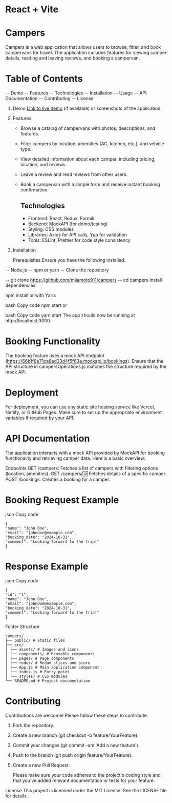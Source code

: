 # React + Vite

# Campers

Campers is a web application that allows users to browse, filter, and book campervans for travel. The application includes features for viewing camper details, reading and leaving reviews, and booking a campervan.

# Table of Contents

-- Demo
-- Features
-- Technologies
-- Installation
-- Usage
-- API Documentation
-- Contributing
-- License

1. Demo
   [Link to live demo](https://campers-4f904rdlj-eduards-projects-6c5e5da9.vercel.app/) (if available) or screenshots of the application.

2. Features

   - Browse a catalog of campervans with photos, descriptions, and features.
   - Filter campers by location, amenities (AC, kitchen, etc.), and vehicle type.
   - View detailed information about each camper, including pricing, location, and reviews.
   - Leave a review and read reviews from other users.
   - Book a campervan with a simple form and receive instant booking confirmation.

     ## Technologies

     - Frontend: React, Redux, Formik
     - Backend: MockAPI (for demo/testing)
     - Styling: CSS modules
     - Libraries: Axios for API calls, Yup for validation
     - Tools: ESLint, Prettier for code style consistency

3. Installation

   Prerequisites
   Ensure you have the following installed:

-- Node.js
-- npm or yarn
-- Clone the repository

-- git clone https://github.com/mijamoto911/campers
-- cd campers
Install dependencies

npm install
or with Yarn:

bash
Copy code
npm start
or

bash
Copy code
yarn start
The app should now be running at http://localhost:3000.

# Booking Functionality

The booking feature uses a mock API endpoint (https://66b1f8e71ca8ad33d4f5f63e.mockapi.io/bookings). Ensure that the API structure in campersOperations.js matches the structure required by the mock API.

# Deployment

For deployment, you can use any static site hosting service like Vercel, Netlify, or GitHub Pages. Make sure to set up the appropriate environment variables if required by your API.

# API Documentation

The application interacts with a mock API provided by MockAPI for booking functionality and retrieving camper data. Here is a basic overview:

Endpoints
GET /campers: Fetches a list of campers with filtering options (location, amenities).
GET /campers/:id: Fetches details of a specific camper.
POST /bookings: Creates a booking for a camper.

# Booking Request Example

json
Copy code

```POST /bookings
{
"name": "John Doe",
"email": "johndoe@example.com",
"booking_date": "2024-10-31",
"comment": "Looking forward to the trip!"
}
```

# Response Example

json
Copy code

```
{
"id": "1",
"name": "John Doe",
"email": "johndoe@example.com",
"booking_date": "2024-10-31",
"comment": "Looking forward to the trip!"
}
```

Folder Structure

```
campers/
├── public/ # Static files
├── src/
│ ├── assets/ # Images and icons
│ ├── components/ # Reusable components
│ ├── pages/ # Page components
│ ├── redux/ # Redux slices and store
│ ├── App.js # Main application component
│ ├── index.js # Entry point
│ └── styles/ # CSS modules
└── README.md # Project documentation
```

# Contributing

Contributions are welcome! Please follow these steps to contribute:

1. Fork the repository.
2. Create a new branch (git checkout -b feature/YourFeature).
3. Commit your changes (git commit -am 'Add a new feature').
4. Push to the branch (git push origin feature/YourFeature).
5. Create a new Pull Request.

   Please make sure your code adheres to the project's coding style and that you've added relevant documentation or tests for your feature.

License
This project is licensed under the MIT License. See the LICENSE file for details.

```

```
